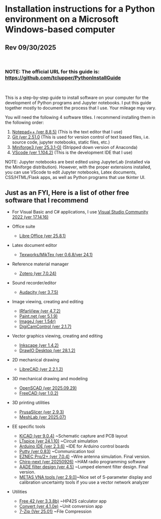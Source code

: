 # Installation instructions for a Python environment on a Microsoft Windows-based computer

## Rev 09/30/2025 
<br>

### NOTE: The official URL for this guide is:  https://github.com/tclupper/PythonInstallGuide 
<br>

This is a step-by-step guide to install software on your computer for the development of Python programs and Jupyter notebooks.  I put this guide together mostly to document the process that I use.  Your mileage may vary.

You will need the following 4 software titles. I recommend installing them in the following order:

1) [Notepad++ (ver 8.8.5)](NotepadPlusPlus.md) (This is the text editor that I use)
2) [Git (ver 2.51.0](Git.md)  (This is used for version control of text based files, i.e. source code, jupyter notebooks, static files, etc.)
3) [Miniforge3 (ver 25.3.1-0)](Miniforge.md)  (Stripped down version of Anaconda)
4) [VScode (ver 1.104.2)](VScode.md)  (This is the development IDE that I use)

NOTE: Jupyter notebooks are best edited using JupyterLab (installed via the Miniforge distribution).  However, with the proper extensions installed, you can use VScode to edit Jupyter notebooks, Latex documents, CSS/HTML/Flask apps, as well as Python programs that use tkinter UI.

## Just as an FYI, Here is a list of other free software that I recommend
* For Visual Basic and C# applications, I use [Visual Studio Community 2022 (ver 17.14.16)](https://visualstudio.microsoft.com/vs/community)

* Office suite

    * [Libre Office (ver 25.8.1)](https://www.libreoffice.org)
* Latex document editor
    * [Texworks/MikTex (ver 0.6.8/ver 24.1)](https://miktex.org/download)
* Reference material manager
    * [Zotero (ver 7.0.24)](https://www.zotero.org/download/)
* Sound recorder/editor
    * [Audacity (ver 3.7.5)](https://www.audacityteam.org)
* Image viewing, creating and editing
    * [IRfanView (ver 4.7.2)](https://www.irfanview.com)
    * [Paint.net (ver 5.1.9)](https://www.getpaint.net)
    * [ImageJ (ver 1.54r)](https://imagej.net/)
    * [DigiCamControl (ver 2.1.7)](https://www.digicamcontrol.com/download)
* Vector graphics viewing, creating and editing
    * [Inkscape (ver 1.4.2)](https://inkscape.org)
    * [DrawIO Desktop (ver 28.1.2)](https://github.com/jgraph/drawio-desktop/releases)
* 2D mechanical drawing
    * [LibreCAD (ver 2.2.1.2)](https://github.com/LibreCAD/LibreCAD/releases)
* 3D mechanical drawing and modeling
    * [OpenSCAD (ver 2025.09.29)](https://openscad.org/downloads.html)
    * [FreeCAD (ver 1.0.2)](https://www.freecadweb.org)
* 3D printing utilities
    * [PrusaSlicer (ver 2.9.3)](https://www.prusa3d.com/prusaslicer)
    * [MeshLab (ver 2025.07)](https://www.meshlab.net/#download)
* EE specific tools
    * [KiCAD (ver 9.0.4)](https://kicad.org/download/windows/) ~Schematic capture and PCB layout
    * [LTspice (ver 24.1.10)](https://www.analog.com/en/design-center/design-tools-and-calculators/ltspice-simulator.html) ~Circuit simulation
    * [Arduino IDE (ver 2.3.6)](https://www.arduino.cc/en/software) ~IDE for Arduino control boards
    * [Putty (ver 0.83)](https://putty.software/) ~Communication tool
    * [EZNEC Pro/2+ (ver 7.0.4)](https://www.eznec.com/) ~Wire antenna simulation. Final version.
    * [Chirp-next (ver 20250926)](https://chirp.danplanet.com/projects/chirp/wiki/Download) ~HAM radio programming software
    * [AADE filter design (ver 4.5)](http://www.ke5fx.com/aadeflt.htm) ~Lumped element filter design. Final version.
    * [METAS VNA tools (ver 2.9.0)](https://www.metas.ch/metas/en/home/fabe/hochfrequenz/vna-tools.html)~Nice set of S-parameter display and calibration uncertainty tools if you use a vector network analyzer
* Utilities
    * [Free 42 (ver 3.3.8b)](https://thomasokken.com/free42/) ~HP42S calculator app
    * [Convert (ver 4.1.0e)](https://joshmadison.com/convert-for-windows/) ~Unit conversion app
    * [7-Zip (Ver 25.01)](https://www.7-zip.org/) ~File Compression